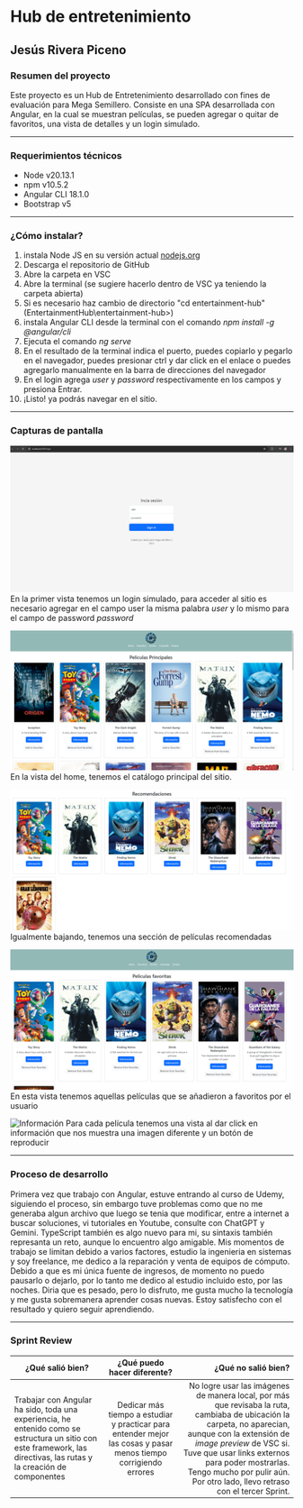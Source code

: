 # Hub de entretenimiento
## Jesús Rivera Piceno
### Resumen del proyecto
Este proyecto es un Hub de Entretenimiento desarrollado con fines de evaluación para Mega Semillero. Consiste en una SPA desarrollada con Angular, en la cual se muestran películas, se pueden agregar o quitar de favoritos, una vista de detalles y un login simulado.
___

### Requerimientos técnicos
- Node v20.13.1
- npm v10.5.2
- Angular CLI 18.1.0
- Bootstrap v5

___
### ¿Cómo instalar?
1. instala Node JS en su versión actual [nodejs.org](https://nodejs.org/en "nodejs.org")
2. Descarga el repositorio de GitHub
3. Abre la carpeta en VSC
4. Abre la terminal (se sugiere hacerlo dentro de VSC ya teniendo la carpeta abierta)
5. Si es necesario haz cambio de directorio "cd entertainment-hub" (EntertainmentHub\entertainment-hub>)
6. instala Angular CLI desde la terminal con el comando *npm install -g @angular/cli*
7. Ejecuta el comando *ng serve*
8. En el resultado de la terminal indica el puerto, puedes copiarlo y pegarlo en el navegador, puedes presionar ctrl y dar click en el enlace o puedes agregarlo manualmente en la barra de direcciones del navegador
8. En el login agrega *user* y *password* respectivamente en los campos y presiona Entrar.
9. ¡Listo! ya podrás navegar en el sitio.
---
### Capturas de pantalla
![login](./src/media-repo/login.png "login")
En la primer vista tenemos un login simulado, para acceder al sitio es necesario agregar en el campo user la misma palabra *user* y lo mismo para el campo de password *password*

![Home uno](./src/media-repo/Home1.png "Home uno")
En la vista del home, tenemos el catálogo principal del sitio.

![Home dos](./src/media-repo/Home2.png "Home dos")
Igualmente bajando, tenemos una sección de películas recomendadas

![Favoritos](./src/media-repo/Favoritos.png "Favoritos")
En esta vista tenemos aquellas películas que se añadieron a favoritos por el usuario

![Información](./src/media-repo/Información.png "Información")
Para cada película tenemos una vista al dar click en información que nos muestra una imagen diferente y un botón de reproducir
___
### Proceso de desarrollo
Primera vez que trabajo con Angular, estuve entrando al curso de Udemy, siguiendo el proceso, sin embargo tuve problemas como que no me generaba algun archivo que luego se tenia que modificar, entre a internet a buscar soluciones, vi tutoriales en Youtube, consulte con ChatGPT y Gemini. TypeScript también es algo nuevo para mi, su sintaxis también represanta un reto, aunque lo encuentro algo amigable. Mis momentos de trabajo se limitan debido a varios factores, estudio la ingenieria en sistemas y soy freelance, me dedico a la reparación y venta de equipos de cómputo. Debido a que es mi única fuente de ingresos, de momento no puedo pausarlo o dejarlo, por lo tanto me dedico al estudio incluido esto, por las noches. Diria que es pesado, pero lo disfruto, me gusta mucho la tecnología y me gusta sobremanera aprender cosas nuevas. Estoy satisfecho con el resultado y quiero seguir aprendiendo.
___
### Sprint Review
| ¿Qué salió bien? | ¿Qué puedo hacer diferente? | ¿Qué no salió bien? |
|------------------|:---------------------------:|--------------------:|
|Trabajar con Angular ha sido, toda una experiencia, he entenido como se estructura un sitio con este framework, las directivas, las rutas y la creación de componentes|Dedicar más tiempo a estudiar y practicar para entender mejor las cosas y pasar menos tiempo corrigiendo errores |No logre usar las imágenes de manera local, por más que revisaba la ruta, cambiaba de ubicación la carpeta, no aparecian, aunque con la extensión de *image preview* de VSC si. Tuve que usar links externos para poder mostrarlas. Tengo mucho por pulir aún. Por otro lado, llevo retraso con el tercer Sprint.|
